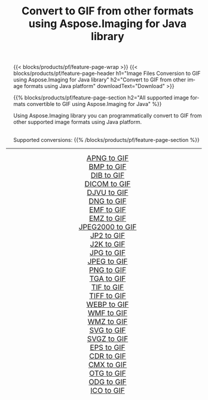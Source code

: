 ﻿---
title: Convert to GIF from other formats using Aspose.Imaging for Java library 
weight: 3920
url: /java/conversion/to/gif 
lang: en
langdirlevel: 2
locales: zh-hans,ja,it,ru,de,es,fr,nl,id,lt,pl,pt,vi,tr,ko,zh-hant,ar,hi,th,sv,cs,uk,he
description: Using Aspose.Imaging you can convert to GIF from other formats using Java
---

{{< blocks/products/pf/feature-page-wrap >}}
{{< blocks/products/pf/feature-page-header h1="Image Files Conversion to GIF using Aspose.Imaging for Java library" h2="Convert to GIF from other image formats using Java platform" downloadText="Download" >}}


{{% blocks/products/pf/feature-page-section  h2="All supported image formats convertible to GIF using Aspose.Imaging for Java" %}}
<p align=justify>Using Aspose.Imaging library you can programmatically convert to GIF from other supported image formats using Java platform.</p>
<br/>
Supported conversions:
{{% /blocks/products/pf/feature-page-section %}}
<div class="container-fluid productfamilypage bg-gray">
    <div class="convertypes bg-gray agp-content section">
        <div class="container">
		<hr style="margin-left:-20px;"/>
		<div class="row other-converters" style="gap: 10px;font-size: 19px;text-align:center;">
		    <div class='col-md-2 other-converter remove-lp remove-rp'><a href="/imaging/java/conversion/apng-to-gif" style="padding:15px;">APNG to GIF</a></div>
<div class='col-md-2 other-converter remove-lp remove-rp'><a href="/imaging/java/conversion/bmp-to-gif" style="padding:15px;">BMP to GIF</a></div>
<div class='col-md-2 other-converter remove-lp remove-rp'><a href="/imaging/java/conversion/dib-to-gif" style="padding:15px;">DIB to GIF</a></div>
<div class='col-md-2 other-converter remove-lp remove-rp'><a href="/imaging/java/conversion/dicom-to-gif" style="padding:15px;">DICOM to GIF</a></div>
<div class='col-md-2 other-converter remove-lp remove-rp'><a href="/imaging/java/conversion/djvu-to-gif" style="padding:15px;">DJVU to GIF</a></div>
<div class='col-md-2 other-converter remove-lp remove-rp'><a href="/imaging/java/conversion/dng-to-gif" style="padding:15px;">DNG to GIF</a></div>
<div class='col-md-2 other-converter remove-lp remove-rp'><a href="/imaging/java/conversion/emf-to-gif" style="padding:15px;">EMF to GIF</a></div>
<div class='col-md-2 other-converter remove-lp remove-rp'><a href="/imaging/java/conversion/emz-to-gif" style="padding:15px;">EMZ to GIF</a></div>
<div class='col-md-2 other-converter remove-lp remove-rp'><a href="/imaging/java/conversion/jpeg2000-to-gif" style="padding:15px;">JPEG2000 to GIF</a></div>
<div class='col-md-2 other-converter remove-lp remove-rp'><a href="/imaging/java/conversion/jp2-to-gif" style="padding:15px;">JP2 to GIF</a></div>
<div class='col-md-2 other-converter remove-lp remove-rp'><a href="/imaging/java/conversion/j2k-to-gif" style="padding:15px;">J2K to GIF</a></div>
<div class='col-md-2 other-converter remove-lp remove-rp'><a href="/imaging/java/conversion/jpg-to-gif" style="padding:15px;">JPG to GIF</a></div>
<div class='col-md-2 other-converter remove-lp remove-rp'><a href="/imaging/java/conversion/jpeg-to-gif" style="padding:15px;">JPEG to GIF</a></div>
<div class='col-md-2 other-converter remove-lp remove-rp'><a href="/imaging/java/conversion/png-to-gif" style="padding:15px;">PNG to GIF</a></div>
<div class='col-md-2 other-converter remove-lp remove-rp'><a href="/imaging/java/conversion/tga-to-gif" style="padding:15px;">TGA to GIF</a></div>
<div class='col-md-2 other-converter remove-lp remove-rp'><a href="/imaging/java/conversion/tif-to-gif" style="padding:15px;">TIF to GIF</a></div>
<div class='col-md-2 other-converter remove-lp remove-rp'><a href="/imaging/java/conversion/tiff-to-gif" style="padding:15px;">TIFF to GIF</a></div>
<div class='col-md-2 other-converter remove-lp remove-rp'><a href="/imaging/java/conversion/webp-to-gif" style="padding:15px;">WEBP to GIF</a></div>
<div class='col-md-2 other-converter remove-lp remove-rp'><a href="/imaging/java/conversion/wmf-to-gif" style="padding:15px;">WMF to GIF</a></div>
<div class='col-md-2 other-converter remove-lp remove-rp'><a href="/imaging/java/conversion/wmz-to-gif" style="padding:15px;">WMZ to GIF</a></div>
<div class='col-md-2 other-converter remove-lp remove-rp'><a href="/imaging/java/conversion/svg-to-gif" style="padding:15px;">SVG to GIF</a></div>
<div class='col-md-2 other-converter remove-lp remove-rp'><a href="/imaging/java/conversion/svgz-to-gif" style="padding:15px;">SVGZ to GIF</a></div>
<div class='col-md-2 other-converter remove-lp remove-rp'><a href="/imaging/java/conversion/eps-to-gif" style="padding:15px;">EPS to GIF</a></div>
<div class='col-md-2 other-converter remove-lp remove-rp'><a href="/imaging/java/conversion/cdr-to-gif" style="padding:15px;">CDR to GIF</a></div>
<div class='col-md-2 other-converter remove-lp remove-rp'><a href="/imaging/java/conversion/cmx-to-gif" style="padding:15px;">CMX to GIF</a></div>
<div class='col-md-2 other-converter remove-lp remove-rp'><a href="/imaging/java/conversion/otg-to-gif" style="padding:15px;">OTG to GIF</a></div>
<div class='col-md-2 other-converter remove-lp remove-rp'><a href="/imaging/java/conversion/odg-to-gif" style="padding:15px;">ODG to GIF</a></div>
<div class='col-md-2 other-converter remove-lp remove-rp'><a href="/imaging/java/conversion/ico-to-gif" style="padding:15px;">ICO to GIF</a></div>
                </div>
        </div>
    </div>
</div>
<br/>

